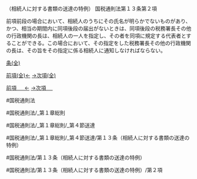 （相続人に対する書類の送達の特例）
国税通則法第１３条第２項

前項前段の場合において、相続人のうちにその氏名が明らかでないものがあり、かつ、相当の期間内に同項後段の届出がないときは、同項後段の税務署長その他の行政機関の長は、相続人の一人を指定し、その者を同項に規定する代表者とすることができる。この場合において、その指定をした税務署長その他の行政機関の長は、その旨をその指定に係る相続人に通知しなければならない。

[条(全)](国税通則法＿＿＿＿＿第１３条_.md)

[前項(全)←](国税通則法＿＿＿＿＿第１３条第１項_.md)    [→次項(全)](国税通則法＿＿＿＿＿第１３条第３項_.md)

[前項 　 ←](国税通則法＿＿＿＿＿第１３条第１項.md)    [→次項 　 ](国税通則法＿＿＿＿＿第１３条第３項.md)



#国税通則法

#国税通則法/_第１章総則

#国税通則法/_第１章総則/_第４節送達

#国税通則法/_第１章総則/_第４節送達/第１３条（相続人に対する書類の送達の特例）

#国税通則法/第１３条（相続人に対する書類の送達の特例）

#国税通則法/第１３条（相続人に対する書類の送達の特例）/第２項

